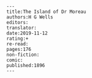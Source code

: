 
    ---
    title:The Island of Dr Moreau
    authors:H G Wells
    editors:
    translator:
    date:2019-11-12
    rating:+
    re-read:
    pages:176
    non-fiction:
    comic:
    published:1896
    ---

    